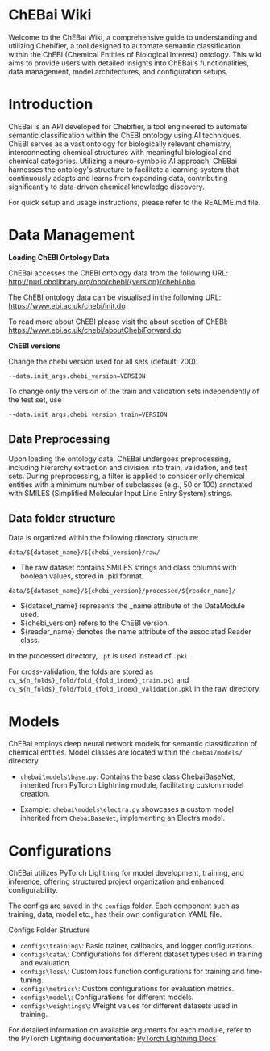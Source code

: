 # ChEBai Wiki
Welcome to the ChEBai Wiki, a comprehensive guide to understanding and utilizing Chebifier, a tool designed to automate semantic classification within the ChEBI (Chemical Entities of Biological Interest) ontology. This wiki aims to provide users with detailed insights into ChEBai's functionalities, data management, model architectures, and configuration setups.

# Introduction
ChEBai is an API developed for Chebifier, a tool engineered to automate semantic classification within the ChEBI ontology using AI techniques. ChEBI serves as a vast ontology for biologically relevant chemistry, interconnecting chemical structures with meaningful biological and chemical categories. Utilizing a neuro-symbolic AI approach, ChEBai harnesses the ontology's structure to facilitate a learning system that continuously adapts and learns from expanding data, contributing significantly to data-driven chemical knowledge discovery.

For quick setup and usage instructions, please refer to the README.md file.

# Data Management

**Loading ChEBI Ontology Data**

ChEBai accesses the ChEBI ontology data from the following URL: http://purl.obolibrary.org/obo/chebi/{version}/chebi.obo.

The ChEBI ontology data can be visualised in the following URL: https://www.ebi.ac.uk/chebi/init.do

To read more about ChEBI please visit the about section of ChEBI: https://www.ebi.ac.uk/chebi/aboutChebiForward.do

**ChEBI versions**

Change the chebi version used for all sets (default: 200):
```
--data.init_args.chebi_version=VERSION
```
To change only the version of the train and validation sets independently of the test set, use
```
--data.init_args.chebi_version_train=VERSION
```

## Data Preprocessing

Upon loading the ontology data, ChEBai undergoes preprocessing, including hierarchy extraction and division into train, validation, and test sets. During preprocessing, a filter is applied to consider only chemical entities with a minimum number of subclasses (e.g., 50 or 100) annotated with SMILES (Simplified Molecular Input Line Entry System) strings.


## Data folder structure
Data is organized within the following directory structure:
```
data/${dataset_name}/${chebi_version}/raw/
```
 
- The raw dataset contains SMILES strings and class columns with boolean values, stored in .pkl format.
``` 
data/${dataset_name}/${chebi_version}/processed/${reader_name}/
```
- ${dataset_name} represents the _name attribute of the DataModule used.
- ${chebi_version} refers to the ChEBI version.
- ${reader_name} denotes the name attribute of the associated Reader class.

In the processed directory, `.pt` is used instead of `.pkl`.

For cross-validation, the folds are stored as `cv_${n_folds}_fold/fold_{fold_index}_train.pkl` 
and `cv_${n_folds}_fold/fold_{fold_index}_validation.pkl` in the raw directory.

# Models

ChEBai employs deep neural network models for semantic classification of chemical entities. Model classes are located within the `chebai/models/` directory.

- `chebai\models\base.py`: Contains the base class ChebaiBaseNet, inherited from PyTorch Lightning module, facilitating custom model creation.

- Example: `chebai\models\electra.py` showcases a custom model inherited from `ChebaiBaseNet`, implementing an Electra model.

# Configurations

ChEBai utilizes PyTorch Lightning for model development, training, and inference, offering structured project organization and enhanced configurability.

The configs are saved in the `configs` folder. Each component such as training, data, model etc., has their own configuration YAML file. 

Configs Folder Structure
- `configs\training\`: Basic trainer, callbacks, and logger configurations.
- `configs\data\`: Configurations for different dataset types used in training and evaluation.
- `configs\loss\`: Custom loss function configurations for training and fine-tuning.
- `configs\metrics\`: Custom configurations for evaluation metrics.
- `configs\model\`: Configurations for different models.
- `configs\weightings\`: Weight values for different datasets used in training.

For detailed information on available arguments for each module, refer to the PyTorch Lightning documentation: [PyTorch Lightning Docs](https://lightning.ai/docs/pytorch/stable/)